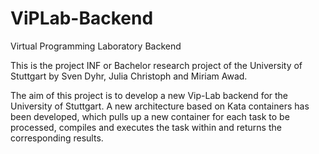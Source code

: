# ViPLab-Backend
Virtual Programming Laboratory Backend

This is the project INF or Bachelor research project of the University of Stuttgart by Sven Dyhr, Julia Christoph and Miriam Awad.

The aim of this project is to develop a new Vip-Lab backend for the University of Stuttgart. A new architecture based on Kata containers has been developed, which pulls up a new container for each task to be processed, compiles and executes the task within and returns the corresponding results.
